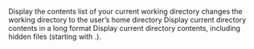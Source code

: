 Display the contents list of your current working directory
changes the working directory to the user’s home directory
Display current directory contents in a long format
Display current directory contents, including hidden files (starting with .).